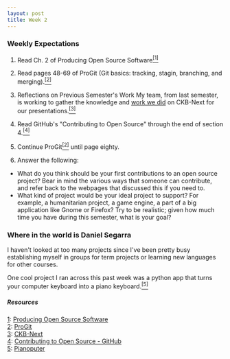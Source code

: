 ```yaml
---
layout: post
title: Week 2
---
```


### Weekly Expectations
1. Read Ch. 2 of Producing Open Source Software[<sup>[1]</sup>](#one-ftnt)<a name="one-src"></a>

2. Read pages 48-69 of ProGit (Git basics: tracking, stagin, branching, and merging).[<sup>[2]</sup>](#two-ftnt)<a name="two-src"></a>  

3. Reflections on Previous Semester's Work
My team, from last semester, is working to gather the knowledge and [work we did](https://github.com/ckb-next/ckb-next/commit/c7e9fc3e61edaf88ed4f37f3d98e15e59d668187) on CKB-Next for our presentations.[<sup>[3]</sup>](#three-ftnt)<a name="three-src"></a>  

4. Read GitHub's "Contributing to Open Source" through the end of section 4.[<sup>[4]</sup>](#four-ftnt)<a name="four-src"></a>  

5. Continue ProGit[<sup>[2]</sup>](#two-ftnt)<a name="two-src"></a> until page eighty.  

6. Answer the following:  
- What do you think should be your first contributions to an open source project? Bear in mind the various ways that someone can contribute, and refer back to the webpages that discussed this if you need to.  
- What kind of project would be your ideal project to support? For example, a humanitarian project, a game engine, a part of a big application like Gnome or Firefox? Try to be realistic; given how much time you have during this semester, what is your goal?  

### Where in the world is Daniel Segarra
I haven't looked at too many projects since I've been pretty busy establishing myself in groups for term projects or learning new languages for other courses.  

One cool project I ran across this past week was a python app that turns your computer keyboard into a piano keyboard.[<sup>[5]</sup>](#five-ftnt)<a name="five-src"></a>  

##### Resources
<a name="one-ftnt"></a>[1](#one-src): [Producing Open Source Software](https://producingoss.com/en/producingoss.pdf)  
<a name="two-ftnt"></a>[2](#two-src): [ProGit](https://git-scm.com/book/en/v2)  
<a name="three-ftnt"></a>[3](#three-src): [CKB-Next](https://github.com/ckb-next/ckb-next)  
<a name="four-ftnt"></a>[4](#four-src): [Contributing to Open Source - GitHub](https://opensource.guide/how-to-contribute/)  
<a name="five-ftnt"></a>[5](#five-src): [Pianoputer](https://github.com/Zulko/pianoputer)  